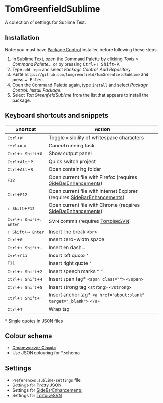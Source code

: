 # TomGreenfieldSublime

A collection of settings for Sublime Text.

## Installation

Note: you must have [Package Control](https://sublime.wbond.net/installation) installed before following these steps.

1. In Sublime Text, open the Command Palette by clicking *Tools > Command Palette…* or by pressing <kbd>Ctrl</kbd>+<kbd>⇧ Shift</kbd>+<kbd>P</kbd>.
1. Type `add repo` and select *Package Control: Add Repository*.
1. Paste `https://github.com/tomgreenfield/TomGreenfieldSublime` and press <kbd>↵ Enter</kbd>.
1. Open the Command Palette again, type `install` and select *Package Control: Install Package*.
1. Select *TomGreenfieldSublime* from the list that appears to install the package.

## Keyboard shortcuts and snippets

Shortcut | Action
-- | --
<kbd>Ctrl</kbd>+<kbd>W</kbd> | Toggle visibility of whitespace characters
<kbd>Ctrl</kbd>+<kbd>K</kbd>,<kbd>K</kbd> | Cancel running task
<kbd>Ctrl</kbd>+<kbd>⇧ Shift</kbd>+<kbd>O</kbd> | Show output panel
<kbd>Ctrl</kbd>+<kbd>Alt</kbd>+<kbd>P</kbd> | Quick switch project
<kbd>Ctrl</kbd>+<kbd>Alt</kbd>+<kbd>R</kbd> | Open containing folder
<kbd>F12</kbd> | Open current file with Firefox (requires [SideBarEnhancements](https://github.com/titoBouzout/SideBarEnhancements))
<kbd>Ctrl</kbd>+<kbd>F12</kbd> | Open current file with Internet Explorer (requires [SideBarEnhancements](https://github.com/titoBouzout/SideBarEnhancements))
<kbd>⇧ Shift</kbd>+<kbd>F12</kbd> | Open current file with Chrome (requires [SideBarEnhancements](https://github.com/titoBouzout/SideBarEnhancements))
<kbd>Ctrl</kbd>+<kbd>⇧ Shift</kbd>+<kbd>↵ Enter</kbd> | SVN commit (requires [TortoiseSVN](https://github.com/dexbol/sublime-TortoiseSVN))
<kbd>⇧ Shift</kbd>+<kbd>↵ Enter</kbd> | Insert line break `<br>`
<kbd>Ctrl</kbd>+<kbd>0</kbd> | Insert zero-width space
<kbd>Ctrl</kbd>+<kbd>⇧ Shift</kbd>+<kbd>-</kbd> | Insert en dash `–`
<kbd>Ctrl</kbd>+<kbd>F11</kbd> | Insert left quote `‘`
<kbd>F11</kbd> | Insert right quote `’`
<kbd>Ctrl</kbd>+<kbd>⇧ Shift</kbd>+<kbd>2</kbd> | Insert speech marks `“` `”`
<kbd>Ctrl</kbd>+<kbd>⇧ Shift</kbd>+<kbd>4</kbd> | Insert span tag* `<span class="">` `</span>`
<kbd>Ctrl</kbd>+<kbd>⇧ Shift</kbd>+<kbd>5</kbd> | Insert strong tag `<strong>` `</strong>`
<kbd>Ctrl</kbd>+<kbd>⇧ Shift</kbd>+<kbd>'</kbd> | Insert anchor tag* `<a href="about:blank" target="_blank">` `</a>`
<kbd>Ctrl</kbd>+<kbd>T</kbd> | Wrap tag

\* Single quotes in JSON files

## Colour scheme

 * [Dreamweaver Classic](https://github.com/tomgreenfield/DreamweaverClassic)
 * Use JSON colouring for \*.schema
 
## Settings

 * `Preferences.sublime-settings` file
 * Settings for [Pretty JSON](https://github.com/dzhibas/SublimePrettyJson)
 * Settings for [SideBarEnhancements](https://github.com/titoBouzout/SideBarEnhancements)
 * Settings for [TortoiseSVN](https://github.com/dexbol/sublime-TortoiseSVN)
